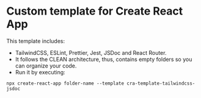 # Custom template for Create React App

This template includes:

- TailwindCSS, ESLint, Prettier, Jest, JSDoc and React Router.
- It follows the CLEAN architecture, thus, contains empty folders so you can organize your code.
- Run it by executing:

```
npx create-react-app folder-name --template cra-template-tailwindcss-jsdoc

```
